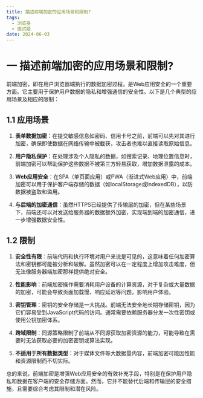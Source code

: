 ```yaml
---
title: 描述前端加密的应用场景和限制?
tags:
  - 浏览器
  - 面试题
date: 2024-06-03
---
```

# 一 描述前端加密的应用场景和限制?

前端加密，即在用户浏览器端执行的数据加密过程，是Web应用安全的一个重要方面。它主要用于保护用户数据的隐私和增强通信的安全性。以下是几个典型的应用场景及相应的限制：

## 1.1 应用场景

1. **表单数据加密**：在提交敏感信息如密码、信用卡号之前，前端可以先对其进行加密，确保即使数据在网络传输中被截获，攻击者也难以直接读取原始信息。
    
2. **用户隐私保护**：在处理涉及个人隐私的数据，如搜索记录、地理位置信息时，前端加密可以帮助保护这些数据不被第三方轻易获取，增加数据泄露的成本。
    
3. **Web应用安全**：在SPA（单页面应用）或PWA（渐进式Web应用）中，前端加密可以用于保护客户端存储的数据（如localStorage或IndexedDB），以防数据被盗取和滥用。
    
4. **与后端的加密通信**：虽然HTTPS已经提供了传输层的加密，但在某些场景下，前端还可以对发送给服务器的数据额外加密，实现端到端的加密通信，进一步增强数据安全性。
    

## 1.2 限制

1. **安全性有限**：前端代码和执行环境对用户来说是可见的，这意味着任何加密算法和密钥都可能被分析和破解。虽然加密可以在一定程度上增加攻击难度，但无法像服务器端加密那样提供绝对安全。
    
2. **性能影响**：前端加密操作需要消耗用户设备的计算资源，对于复杂或大量数据的加密，可能会导致页面加载慢、响应延迟等问题，影响用户体验。
    
3. **密钥管理**：密钥的安全存储是一大挑战。前端无法安全地长期存储密钥，因为它们容易受到JavaScript代码的访问。通常需要依赖服务器分发一次性密钥或使用公钥加密体系。
    
4. **跨域限制**：同源策略限制了前端从不同源获取加密资源的能力，可能导致在需要时无法获取必要的加密密钥或算法实现。
    
5. **不适用于所有数据类型**：对于媒体文件等大数据量内容，前端加密可能因性能和资源限制而不切实际。
    

总的来说，前端加密是增强Web应用安全的有效补充手段，特别是在保护用户隐私和数据在客户端的安全存储方面。然而，它并不能替代后端和传输层的安全措施，且需要综合考虑其限制和潜在风险。